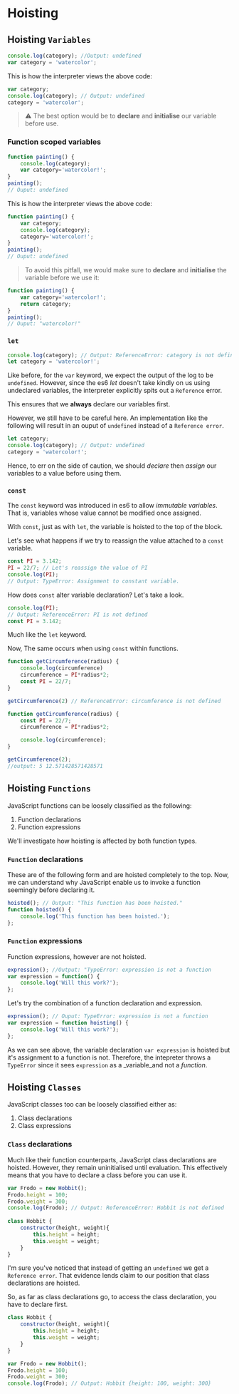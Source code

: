 # Hoisting

## Hoisting `Variables`

```javascript
console.log(category); //Output: undefined
var category = 'watercolor';
```

This is how the interpreter views the above code:
```javascript
var category;
console.log(category); // Output: undefined
category = 'watercolor';
```

>:warning: The best option would be to **declare** and **initialise** our variable before use.

### Function scoped variables

```javascript
function painting() {
	console.log(category);
	var category='watercolor!';
}
painting();
// Ouput: undefined
```
This is how the interpreter views the above code:
```javascript
function painting() {
	var category;
	console.log(category);
	category='watercolor!';
}
painting();
// Ouput: undefined
```

>To avoid this pitfall, we would make sure to **declare** and **initialise** the variable before we use it:

```javascript
function painting() {
	var category='watercolor!';
	return category;
}
painting();
// Ouput: "watercolor!"
```

### `let` 

```javascript
console.log(category); // Output: ReferenceError: category is not defined ... 
let category = 'watercolor!';
```
Like before, for the  `var`  keyword, we expect the output of the log to be  `undefined`. However, since the es6  _let_  doesn't take kindly on us using undeclared variables, the interpreter explicitly spits out a  `Reference`  error.

This ensures that we  **always**  declare our variables first.

However, we still have to be careful here. An implementation like the following will result in an ouput of `undefined` instead of a `Reference error`.

```javascript
let category;
console.log(category); // Output: undefined 
category = 'watercolor!';
```
Hence, to err on the side of caution, we should _declare_ then _assign_ our variables to a value before using them.


### `const` 

The  `const`  keyword was introduced in es6 to allow  _immutable variables_. That is, variables whose value cannot be modified once assigned.

With  `const`, just as with  `let`, the variable is hoisted to the top of the block.

Let's see what happens if we try to reassign the value attached to a `const` variable.

```javascript
const PI = 3.142;
PI = 22/7; // Let's reassign the value of PI  
console.log(PI); 
// Output: TypeError: Assignment to constant variable.
```

How does `const` alter variable declaration? Let's take a look.

```javascript
console.log(PI); 
// Output: ReferenceError: PI is not defined 
const PI = 3.142;
```
Much like the `let` keyword.

Now, The same occurs when using `const` within functions.

```javascript
function getCircumference(radius) {
	console.log(circumference)
	circumference = PI*radius*2;
	const PI = 22/7;
}

getCircumference(2) // ReferenceError: circumference is not defined
```

```javascript
function getCircumference(radius) {
	const PI = 22/7;
	circumference = PI*radius*2;

	console.log(circumference);
}

getCircumference(2);
//output: 5 12.571428571428571
```

## Hoisting `Functions`
JavaScript functions can be loosely classified as the following:

1.  Function declarations
2.  Function expressions

We'll investigate how hoisting is affected by both function types.

### `Function` declarations

These are of the following form and are hoisted completely to the top. Now, we can understand why JavaScript enable us to invoke a function seemingly before declaring it.

```javascript
hoisted(); // Output: "This function has been hoisted."
function hoisted() {
	console.log('This function has been hoisted.'); 
};
```

### `Function` expressions

Function expressions, however are not hoisted.
```javascript
expression(); //Output: "TypeError: expression is not a function
var expression = function() {
	console.log('Will this work?');
};
```

Let's try the combination of a function declaration and expression.

```javascript
expression(); // Ouput: TypeError: expression is not a function
var expression = function hoisting() {
	console.log('Will this work?');
};
```
As we can see above, the variable declaration `var expression` is hoisted but it's assignment to a function is not. Therefore, the intepreter throws a `TypeError` since it sees `expression` as a _variable_and not a _function_.

## Hoisting `Classes`

JavaScript classes too can be loosely classified either as:

1.  Class declarations
2.  Class expressions

### `Class` declarations

Much like their function counterparts, JavaScript class declarations are hoisted. However, they remain uninitialised until evaluation. This effectively means that you have to declare a class before you can use it.

```javascript
var Frodo = new Hobbit();
Frodo.height = 100;
Frodo.weight = 300; 
console.log(Frodo); // Output: ReferenceError: Hobbit is not defined 
 
class Hobbit {
	constructor(height, weight){
		this.height = height;
		this.weight = weight;
	}
}
```
I'm sure you've noticed that instead of getting an `undefined` we get a `Reference error`. That evidence lends claim to our position that class declarations are hoisted.

So, as far as class declarations go, to access the class declaration, you have to declare first.

```javascript
class Hobbit {
	constructor(height, weight){
		this.height = height;
		this.weight = weight;
	}
}

var Frodo = new Hobbit();
Frodo.height = 100;
Frodo.weight = 300; 
console.log(Frodo); // Output: Hobbit {height: 100, weight: 300}
```
<!--stackedit_data:
eyJoaXN0b3J5IjpbLTYyOTU3Mzk0NSwtMjYyNTM4ODc5XX0=
-->
